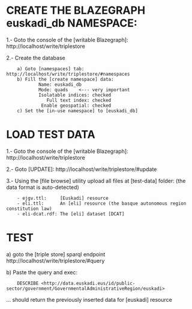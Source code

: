 # CREATE THE BLAZEGRAPH euskadi_db NAMESPACE:


1.- Goto the console of the [writable Blazegraph]:
		http://localhost/write/triplestore

2.- Create the database

		a) Goto [namespaces] tab: http://localhost/write/triplestore/#namespaces
		b) Fill the [create namespace] data:
				Name: euskadi_db
				Mode: quads    <--- very important
				Isolatable indices: checked
				   Full text index: checked
				 Enable geospatial: checked
		c) Set the [in-use namespace] to [euskadi_db]  

# LOAD TEST DATA

1.- Goto the console of the [writable Blazegraph]:
		http://localhost/write/triplestore 		   

2.- Goto [UPDATE]: http://localhost/write/triplestore/#update

3.- Using the [file browse] utility upload all files at [test-data] folder:
    (the data format is auto-detected)

		- ejgv.ttl:     [Euskadi] resource
		- eli.ttl:      An [eli] resource (the basque autonomous region constitution law)
		- eli-dcat.rdf: The [eli] dataset [DCAT]

# TEST
a) goto the [triple store] sparql endpoint
		http://localhost/write/triplestore/#query

b) Paste the query and exec:
```sparql
	DESCRIBE <http://data.euskadi.eus/id/public-sector/government/GovernmentalAdministrativeRegion/euskadi>
```

... should return the previously inserted data for [euskadi] resource				

